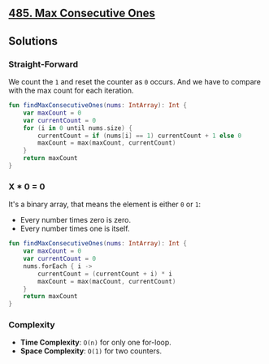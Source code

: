 ## [485. Max Consecutive Ones](https://leetcode.com/problems/max-consecutive-ones/)

## Solutions
### Straight-Forward
We count the `1` and reset the counter as `0` occurs. And we have to compare with the max count for each iteration.

```kotlin
fun findMaxConsecutiveOnes(nums: IntArray): Int {
    var maxCount = 0
    var currentCount = 0
    for (i in 0 until nums.size) {
        currentCount = if (nums[i] == 1) currentCount + 1 else 0
        maxCount = max(maxCount, currentCount)
    }
    return maxCount
}
```

### X * 0 = 0
It's a binary array, that means the element is either `0` or `1`:
* Every number times zero is zero.
* Every number times one is itself.

```kotlin
fun findMaxConsecutiveOnes(nums: IntArray): Int {
    var maxCount = 0
    var currentCount = 0
    nums.forEach { i ->
        currentCount = (currentCount + i) * i
        maxCount = max(macCount, currentCount)
    }
    return maxCount
}
```

### Complexity
* **Time Complexity**: `O(n)` for only one for-loop.
* **Space Complexity**: `O(1)` for two counters.